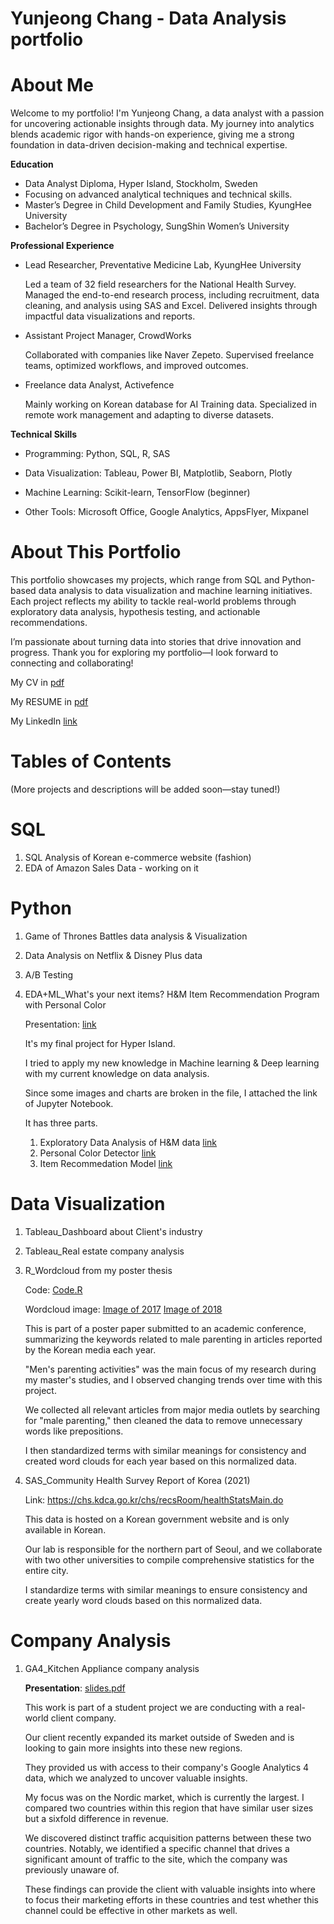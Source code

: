# Yunjeong Chang - Data Analysis portfolio

# **About Me**
Welcome to my portfolio! I'm Yunjeong Chang, a data analyst with a passion for uncovering actionable insights through data. My journey into analytics blends academic rigor with hands-on experience, giving me a strong foundation in data-driven decision-making and technical expertise.



**Education**
- Data Analyst Diploma, Hyper Island, Stockholm, Sweden
- Focusing on advanced analytical techniques and technical skills.
- Master’s Degree in Child Development and Family Studies, KyungHee University
- Bachelor’s Degree in Psychology, SungShin Women’s University



**Professional Experience**

- Lead Researcher, Preventative Medicine Lab, KyungHee University

   Led a team of 32 field researchers for the National Health Survey.
   Managed the end-to-end research process, including recruitment, data cleaning, and analysis using SAS and Excel.
   Delivered insights through impactful data visualizations and reports.

- Assistant Project Manager, CrowdWorks

  Collaborated with companies like Naver Zepeto.
  Supervised freelance teams, optimized workflows, and improved outcomes.

- Freelance data Analyst, Activefence
  
  Mainly working on Korean database for AI Training data.
  Specialized in remote work management and adapting to diverse datasets.
  


**Technical Skills**

- Programming: Python, SQL, R, SAS

- Data Visualization: Tableau, Power BI, Matplotlib, Seaborn, Plotly

- Machine Learning: Scikit-learn, TensorFlow (beginner)

- Other Tools: Microsoft Office, Google Analytics, AppsFlyer, Mixpanel



# **About This Portfolio**
This portfolio showcases my projects, which range from SQL and Python-based data analysis to data visualization and machine learning initiatives. Each project reflects my ability to tackle real-world problems through exploratory data analysis, hypothesis testing, and actionable recommendations.

I’m passionate about turning data into stories that drive innovation and progress. Thank you for exploring my portfolio—I look forward to connecting and collaborating!

My CV in [pdf](https://github.com/zlal12/data_analysis_portfolio/blob/main/CV_YJ%20Chang.pdf)

My RESUME in [pdf](https://github.com/zlal12/data_analysis_portfolio/blob/main/Resume_YJ%20Chang.pdf)

My LinkedIn [link](www.linkedin.com/in/yunjeong-chang-a1ab69242)




# Tables of Contents
(More projects and descriptions will be added soon—stay tuned!)



# **SQL**
1. SQL Analysis of Korean e-commerce website (fashion)
2. EDA of Amazon Sales Data - working on it




# **Python**
1. Game of Thrones Battles data analysis & Visualization
2. Data Analysis on Netflix & Disney Plus data
3. A/B Testing
4. EDA+ML_What's your next items? H&M Item Recommendation Program with Personal Color

   Presentation: [link](https://docs.google.com/presentation/d/1aT1HEuJmnefKh2KuFNA7UVlg_IzfSgXKqG_MgsSCa5k/edit?usp=sharing)

   It's my final project for Hyper Island.

   I tried to apply my new knowledge in Machine learning & Deep learning with my current knowledge on data analysis.

   Since some images and charts are broken in the file, I attached the link of Jupyter Notebook.

   It has three parts.
   1) Exploratory Data Analysis of H&M data [link](https://colab.research.google.com/drive/1RlEO1Do8FZSnHjywVqcapmLK7sBFX2Sd?usp=sharing)
   2) Personal Color Detector [link](https://colab.research.google.com/drive/1gOAYB86qhNYZgsN9r8LTIJdpU2HU3ej3?usp=sharing)
   3) Item Recommedation Model [link](https://colab.research.google.com/drive/1sKKyx-RcMOm65bw85VlpU8X9icn40kvv?usp=sharing)




# **Data Visualization**
1. Tableau_Dashboard about Client's industry
2. Tableau_Real estate company analysis
3. R_Wordcloud from my poster thesis

   Code: [Code.R](https://github.com/zlal12/data_analysis_portfolio/blob/main/Data%20Visualization/R_Wordcloud%20coding.R)

   Wordcloud image: [Image of 2017](https://github.com/zlal12/data_analysis_portfolio/blob/main/Data%20Visualization/Word%20cloud%20from%202017.JPG)
   [Image of 2018](https://github.com/zlal12/data_analysis_portfolio/blob/main/Data%20Visualization/Word%20cloud%20from%202018.JPG)

   This is part of a poster paper submitted to an academic conference, summarizing the keywords related to male parenting in articles reported by the Korean media each year.

   "Men's parenting activities" was the main focus of my research during my master's studies, and I observed changing trends over time with this project.

   We collected all relevant articles from major media outlets by searching for "male parenting," then cleaned the data to remove unnecessary words like prepositions.

   I then standardized terms with similar meanings for consistency and created word clouds for each year based on this normalized data.


   
5. SAS_Community Health Survey Report of Korea (2021)
   
   Link: https://chs.kdca.go.kr/chs/recsRoom/healthStatsMain.do

   This data is hosted on a Korean government website and is only available in Korean.

   Our lab is responsible for the northern part of Seoul, and we collaborate with two other universities to compile comprehensive statistics for the entire city.

   I standardize terms with similar meanings to ensure consistency and create yearly word clouds based on this normalized data.


# **Company Analysis**
1. GA4_Kitchen Appliance company analysis

   **Presentation**: [slides.pdf](https://github.com/zlal12/data_analysis_portfolio/blob/main/Company%20Analysis/GA4_Kitchen%20appliance%20company%20analysis.pdf)

   This work is part of a student project we are conducting with a real-world client company.

   Our client recently expanded its market outside of Sweden and is looking to gain more insights into these new regions.

   They provided us with access to their company's Google Analytics 4 data, which we analyzed to uncover valuable insights.

   My focus was on the Nordic market, which is currently the largest. I compared two countries within this region that have similar user sizes but a sixfold difference in revenue.

   We discovered distinct traffic acquisition patterns between these two countries. Notably, we identified a specific channel that drives a significant amount of traffic to the site, which the company was previously unaware of.

   These findings can provide the client with valuable insights into where to focus their marketing efforts in these countries and test whether this channel could be effective in other markets as well.
